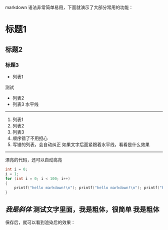 markdown 语法非常简单易用，下面就演示了大部分常用的功能：

# 标题1
## 标题2
### 标题3
- 列表1

测试

- 列表2
- 列表3
水平线
----------------------------
1. 列表1
2. 列表2
3. 列表3
5. 顺序错了不用担心
3. 写错的列表，会自动纠正
如果文字后面紧跟着水平线，看看是什么效果
---------------------
漂亮的代码，还可以自动高亮
```cpp
int i = 0;
i = 1;
for (int i = 0; i < 100; i++)
{
    printf("hello markdown!\n"); printf("hello markdown!\n"); printf("hello markdown!\n"); printf("hello markdown!\n"); printf("hello markdown!\n"); printf("hello markdown!\n");
}
```
*我是斜体*
测试文字里面，**我是粗体**，很简单
__我是粗体__
------------------------------------------------------------------------------------
保存后，就可以看到渲染后的效果：
